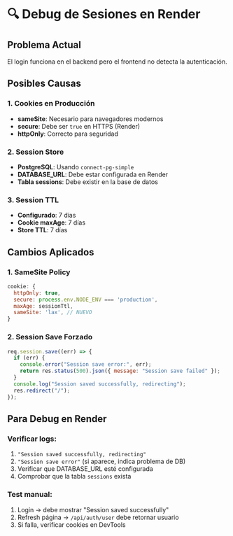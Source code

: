 # 🔍 Debug de Sesiones en Render

## Problema Actual
El login funciona en el backend pero el frontend no detecta la autenticación.

## Posibles Causas

### 1. Cookies en Producción
- **sameSite**: Necesario para navegadores modernos
- **secure**: Debe ser `true` en HTTPS (Render)
- **httpOnly**: Correcto para seguridad

### 2. Session Store
- **PostgreSQL**: Usando `connect-pg-simple`
- **DATABASE_URL**: Debe estar configurada en Render
- **Tabla sessions**: Debe existir en la base de datos

### 3. Session TTL
- **Configurado**: 7 días
- **Cookie maxAge**: 7 días
- **Store TTL**: 7 días

## Cambios Aplicados

### 1. SameSite Policy
```javascript
cookie: {
  httpOnly: true,
  secure: process.env.NODE_ENV === 'production',
  maxAge: sessionTtl,
  sameSite: 'lax', // NUEVO
}
```

### 2. Session Save Forzado
```javascript
req.session.save((err) => {
  if (err) {
    console.error("Session save error:", err);
    return res.status(500).json({ message: "Session save failed" });
  }
  console.log("Session saved successfully, redirecting");
  res.redirect("/");
});
```

## Para Debug en Render

### Verificar logs:
1. `"Session saved successfully, redirecting"`
2. `"Session save error"` (si aparece, indica problema de DB)
3. Verificar que DATABASE_URL esté configurada
4. Comprobar que la tabla `sessions` exista

### Test manual:
1. Login → debe mostrar "Session saved successfully"
2. Refresh página → `/api/auth/user` debe retornar usuario
3. Si falla, verificar cookies en DevTools
